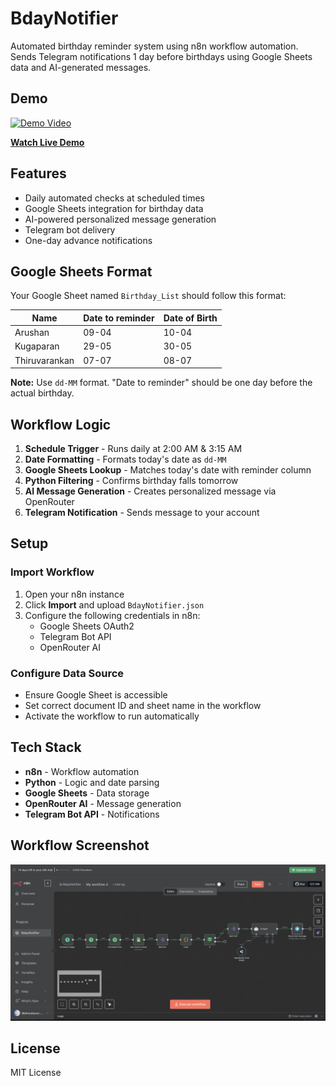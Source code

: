 # BdayNotifier

Automated birthday reminder system using n8n workflow automation. Sends Telegram notifications 1 day before birthdays using Google Sheets data and AI-generated messages.

## Demo

[![Demo Video](https://img.youtube.com/vi/vLQZUSjxpXA/0.jpg)](https://youtu.be/vLQZUSjxpXA)

**[Watch Live Demo](https://youtu.be/vLQZUSjxpXA)**

## Features

- Daily automated checks at scheduled times
- Google Sheets integration for birthday data
- AI-powered personalized message generation
- Telegram bot delivery
- One-day advance notifications

## Google Sheets Format

Your Google Sheet named `Birthday_List` should follow this format:

| Name          | Date to reminder | Date of Birth |
|---------------|------------------|---------------|
| Arushan       | 09-04            | 10-04         |
| Kugaparan     | 29-05            | 30-05         |
| Thiruvarankan | 07-07            | 08-07         |

**Note:** Use `dd-MM` format. "Date to reminder" should be one day before the actual birthday.

## Workflow Logic

1. **Schedule Trigger** - Runs daily at 2:00 AM & 3:15 AM
2. **Date Formatting** - Formats today's date as `dd-MM`
3. **Google Sheets Lookup** - Matches today's date with reminder column
4. **Python Filtering** - Confirms birthday falls tomorrow
5. **AI Message Generation** - Creates personalized message via OpenRouter
6. **Telegram Notification** - Sends message to your account

## Setup

### Import Workflow
1. Open your n8n instance
2. Click **Import** and upload `BdayNotifier.json`
3. Configure the following credentials in n8n:
   - Google Sheets OAuth2
   - Telegram Bot API
   - OpenRouter AI

### Configure Data Source
- Ensure Google Sheet is accessible
- Set correct document ID and sheet name in the workflow
- Activate the workflow to run automatically

## Tech Stack

- **n8n** - Workflow automation
- **Python** - Logic and date parsing
- **Google Sheets** - Data storage
- **OpenRouter AI** - Message generation
- **Telegram Bot API** - Notifications

## Workflow Screenshot

![BdayNotifier Workflow](https://github.com/ThiruvarankanM/Bday-Notifier-n8n/blob/38b14059729e06448a3eb149734d07a29bc9e158/N8N_Workflow.png)

## License

MIT License
